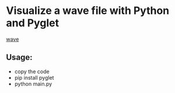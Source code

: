# Visualize a wave file with Python and Pyglet

[wave]()

## Usage:

- copy the code
- pip install pyglet
- python main.py
